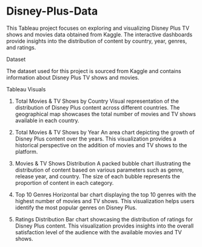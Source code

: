 # Disney-Plus-Data
This Tableau project focuses on exploring and visualizing Disney Plus TV shows and movies data obtained from Kaggle. 
The interactive dashboards provide insights into the distribution of content by country, year, genres, and ratings.

Dataset

The dataset used for this project is sourced from Kaggle and contains information about Disney Plus TV shows and movies.

Tableau Visuals

1. Total Movies & TV Shows by Country
Visual representation of the distribution of Disney Plus content across different countries.
The geographical map showcases the total number of movies and TV shows available in each country.

3. Total Movies & TV Shows by Year 
An area chart depicting the growth of Disney Plus content over the years.
This visualization provides a historical perspective on the addition of movies and TV shows to the platform.

5. Movies & TV Shows Distribution 
A packed bubble chart illustrating the distribution of content based on various parameters such as genre, release year, and country.
The size of each bubble represents the proportion of content in each category.

7. Top 10 Genres 
Horizontal bar chart displaying the top 10 genres with the highest number of movies and TV shows.
This visualization helps users identify the most popular genres on Disney Plus.

9. Ratings Distribution 
Bar chart showcasing the distribution of ratings for Disney Plus content.
This visualization provides insights into the overall satisfaction level of the audience with the available movies and TV shows.
